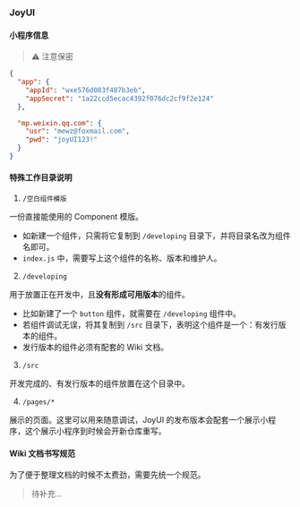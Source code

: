 ### JoyUI

#### 小程序信息

> ⚠️ 注意保密

```json
{
  "app": {
    "appId": "wxe576d083f487b3eb",
    "appSecret": "1a22ccd5ecac4392f076dc2cf9f2e124"
  },

  "mp.weixin.qq.com": {
    "usr": "mewz@foxmail.com",
    "pwd": "joyUI123!"
  }
}
```

#### 特殊工作目录说明

1. `/空白组件模版`

一份直接能使用的 Component 模版。

- 如新建一个组件，只需将它复制到 `/developing` 目录下，并将目录名改为组件名即可。
- `index.js` 中，需要写上这个组件的名称、版本和维护人。

2. `/developing`

用于放置正在开发中，且**没有形成可用版本**的组件。

- 比如新建了一个 `button` 组件，就需要在 `/developing` 组件中。
- 若组件调试无误，将其复制到 `/src` 目录下，表明这个组件是一个：有发行版本的组件。
- 发行版本的组件必须有配套的 Wiki 文档。

3. `/src`

开发完成的、有发行版本的组件放置在这个目录中。

4. `/pages/*`

展示的页面。这里可以用来随意调试，JoyUI 的发布版本会配套一个展示小程序，这个展示小程序到时候会开新仓库重写。

#### Wiki 文档书写规范

为了便于整理文档的时候不太费劲，需要先统一个规范。

> 待补充...
